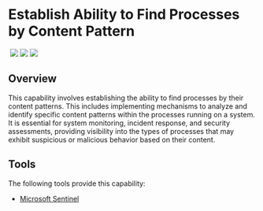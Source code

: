 # Establish Ability to Find Processes by Content Pattern
&nbsp;![](https://img.shields.io/badge/ID-C1406-blue)&nbsp;![](https://img.shields.io/badge/Phase-Preparation_%28P0001%29-blue)&nbsp;![](https://img.shields.io/badge/Category-Process-blue)
## Overview
This capability involves establishing the ability to find processes by their content patterns. This includes implementing mechanisms to analyze and identify specific content patterns within the processes running on a system. It is essential for system monitoring, incident response, and security assessments, providing visibility into the types of processes that may exhibit suspicious or malicious behavior based on their content.

## Tools
The following tools provide this capability:

- [Microsoft Sentinel](../tool/ms-sentinel/C1406.md)